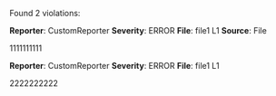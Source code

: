Found 2 violations:

**Reporter**: CustomReporter
**Severity**: ERROR
**File**: file1 L1
**Source**: File

1111111111


*<this is a auto generated comment from violation-comments-lib F7F8ASD8123FSDF>* *<a-1507558505>*
**Reporter**: CustomReporter
**Severity**: ERROR
**File**: file1 L1

2222222222

*<this is a auto generated comment from violation-comments-lib F7F8ASD8123FSDF>* *<a1770625691>*
 *<ACCUMULATED-VIOLATIONS>*